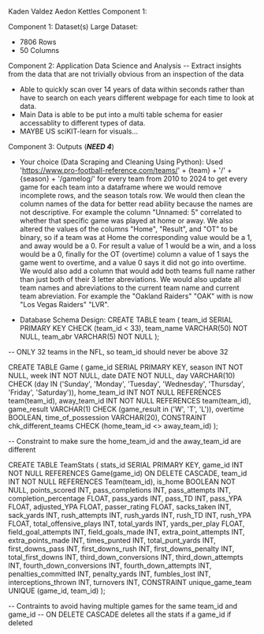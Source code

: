 Kaden Valdez
Aedon Kettles
Component 1: 

Component 1: Dataset(s)
Large Dataset: 
- 7806 Rows
- 50 Columns

Component 2: Application
Data Science and Analysis
-- Extract insights from the data that are not trivially obvious from an inspection of the data
- Able to quickly scan over 14 years of data within seconds rather than have to search on each years different webpage for each time to look at data. 
- Main Data is able to be put into a multi table schema for easier accessablity to different types of data. 
- MAYBE US sciKIT-learn for visuals...


Component 3: Outputs (***NEED 4***)
- Your choice (Data Scraping and Cleaning Using Python):
Used 'https://www.pro-football-reference.com/teams/' + {team} + '/' + {season} + '/gamelog/' for every team from 2010 to 2024 to get every game for each team into a dataframe where we would remove incomplete rows, and the season totals row. We would then clean the column names of the data 
for better read ability because the names are not descriptive. For example the column "Unnamed: 5" correlated to whether that specific game was played at home or away. We also altered the values of the columns "Home", "Result", and "OT" to be binary, so if a team was at Home the corresponding value would be a 1, and away would be a 0. For result a value of 1 would be a win, and a loss would be a 0, finally for the OT (overtime) column a value of 1 says the game went to overtime, and a value 0 says it did not go into overtime. We would also add a column that would add both teams full name rather than just both of their 3 letter abreviations. We would also update all team names and abreviations to the current team name and current team abreviation. For example the "Oakland Raiders" "OAK" with is now "Los Vegas Raiders" "LVR". 

- Database Schema Design: 
CREATE TABLE team (
    team_id SERIAL PRIMARY KEY CHECK (team_id < 33),
    team_name VARCHAR(50) NOT NULL,
    team_abr VARCHAR(5) NOT NULL
);

-- ONLY 32 teams in the NFL, so team_id should never be above 32

CREATE TABLE Game (
    game_id SERIAL PRIMARY KEY,
    season INT NOT NULL,
    week INT NOT NULL,
    date DATE NOT NULL,
    day VARCHAR(10) CHECK (day IN ('Sunday', 'Monday', 'Tuesday', 'Wednesday', 'Thursday', 'Friday', 'Saturday')),
    home_team_id INT NOT NULL REFERENCES team(team_id),
    away_team_id INT NOT NULL REFERENCES team(team_id),
    game_result VARCHAR(1) CHECK (game_result in ('W', 'T', 'L')),
    overtime BOOLEAN, 
    time_of_possession VARCHAR(20),
    CONSTRAINT chk_different_teams CHECK (home_team_id <> away_team_id)
);

-- Constraint to make sure the home_team_id and the away_team_id are different

CREATE TABLE TeamStats (
    stats_id SERIAL PRIMARY KEY,
    game_id INT NOT NULL REFERENCES Game(game_id) ON DELETE CASCADE,
    team_id INT NOT NULL REFERENCES Team(team_id),
    is_home BOOLEAN NOT NULL,
    points_scored INT,
    pass_completions INT,
    pass_attempts INT,
    completion_percentage FLOAT,
    pass_yards INT,
    pass_TD INT,
    pass_YPA FLOAT,
    adjusted_YPA FLOAT,
    passer_rating FLOAT,
    sacks_taken INT,
    sack_yards INT,
    rush_attempts INT,
    rush_yards INT,
    rush_TD INT,
    rush_YPA FLOAT,
    total_offensive_plays INT,
    total_yards INT,
    yards_per_play FLOAT,
    field_goal_attempts INT,
    field_goals_made INT,
    extra_point_attempts INT,
    extra_points_made INT,
    times_punted INT,
    total_punt_yards INT,
    first_downs_pass INT,
    first_downs_rush INT,
    first_downs_penalty INT,
    total_first_downs INT,
    third_down_conversions INT,
    third_down_attempts INT,
    fourth_down_conversions INT,
    fourth_down_attempts INT,
    penalties_committed INT,
    penalty_yards INT,
    fumbles_lost INT,
    interceptions_thrown INT,
    turnovers INT,
    CONSTRAINT unique_game_team UNIQUE (game_id, team_id)
);                

-- Contraints to avoid having multiple games for the same team_id and game_id
-- ON DELETE CASCADE deletes all the stats if a game_id if deleted 


